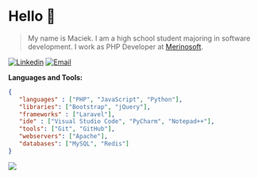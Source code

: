 # Hello 👋
> My name is Maciek. I am a high school student majoring in software development. I work as PHP Developer at [Merinosoft](https://merinosoft.pl/).

[![Linkedin](https://img.shields.io/badge/%20-Linkedin-black?color=14171A&labelColor=212121&logo=linkedin&logoColor=0e76a8)](https://www.linkedin.com/in/iwaniuk-maciej/)
[![Email](https://img.shields.io/badge/%20-Email-black?color=14171A&labelColor=ef5350&logo=gmail&logoColor=ffffff)](mailto:iwaniukmaciej.kontakt@gmail.com)


**Languages and Tools:**  
```json
{
   "languages" : ["PHP", "JavaScript", "Python"],
   "libraries": ["Bootstrap", "jQuery"],
   "frameworks" : ["Laravel"],
   "ide" : ["Visual Studio Code", "PyCharm", "Notepad++"],
   "tools": ["Git", "GitHub"],
   "webservers": ["Apache"],
   "databases": ["MySQL", "Redis"]
}
```

![](https://komarev.com/ghpvc/?username=maciekiwaniuk&style=flat&color=orange)
